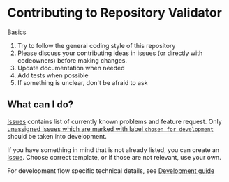 # Contributing to Repository Validator

Basics
1. Try to follow the general coding style of this repository
1. Please discuss your contributing ideas in issues (or directly with codeowners) before making changes.
1. Update documentation when needed
1. Add tests when possible
1. If something is unclear, don't be afraid to ask

## What can I do?

[Issues](https://github.com/protacon/repository-validator/issues) contains list of currently known problems and feature request. Only [unassigned issues which are marked with label `chosen for development`](https://github.com/protacon/repository-validator/issues?q=is%3Aissue+is%3Aopen+label%3A%22chosen+for+development%22+no%3Aassignee) should be taken into development.

If you have something in mind that is not already listed, you can create an [Issue](https://github.com/protacon/repository-validator/issues/new/choose). Choose correct template, or if those are not relevant, use your own. 

For development flow specific technical details, see [Development guide](https://github.com/protacon/repository-validator/wiki/Development)
